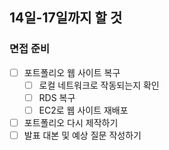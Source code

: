 ## 14일-17일까지 할 것
### 면접 준비
- [ ] 포트폴리오 웹 사이트 복구
    - [ ] 로컬 네트워크로 작동되는지 확인
    - [ ] RDS 복구
    - [ ] EC2로 웹 사이트 재배포
- [ ] 포트폴리오 다시 제작하기
- [ ] 발표 대본 및 예상 질문 작성하기